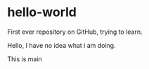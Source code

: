 # hello-world
First ever repository on GitHub, trying to learn.

Hello, I have no idea what i am doing.

This is main
